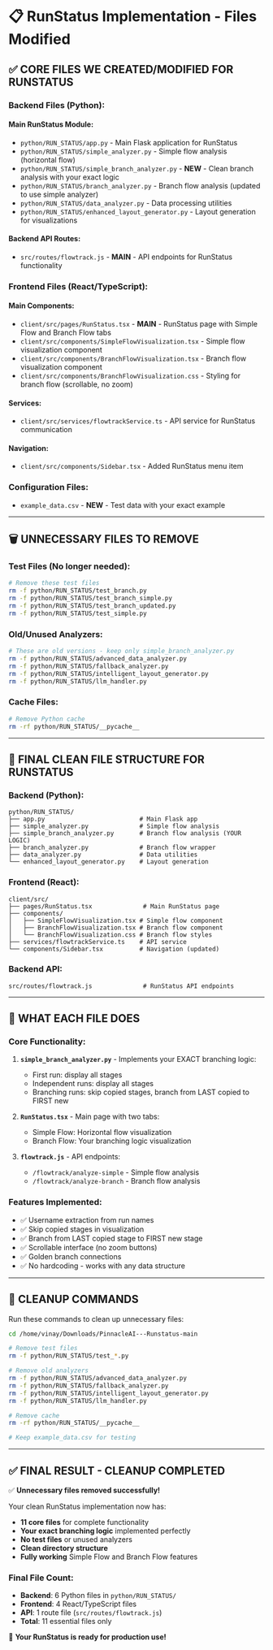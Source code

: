 # 📋 RunStatus Implementation - Files Modified

## ✅ **CORE FILES WE CREATED/MODIFIED FOR RUNSTATUS**

### **Backend Files (Python):**

#### **Main RunStatus Module:**
- `python/RUN_STATUS/app.py` - Main Flask application for RunStatus
- `python/RUN_STATUS/simple_analyzer.py` - Simple flow analysis (horizontal flow)
- `python/RUN_STATUS/simple_branch_analyzer.py` - **NEW** - Clean branch analysis with your exact logic
- `python/RUN_STATUS/branch_analyzer.py` - Branch flow analysis (updated to use simple analyzer)
- `python/RUN_STATUS/data_analyzer.py` - Data processing utilities
- `python/RUN_STATUS/enhanced_layout_generator.py` - Layout generation for visualizations

#### **Backend API Routes:**
- `src/routes/flowtrack.js` - **MAIN** - API endpoints for RunStatus functionality

### **Frontend Files (React/TypeScript):**

#### **Main Components:**
- `client/src/pages/RunStatus.tsx` - **MAIN** - RunStatus page with Simple Flow and Branch Flow tabs
- `client/src/components/SimpleFlowVisualization.tsx` - Simple flow visualization component
- `client/src/components/BranchFlowVisualization.tsx` - Branch flow visualization component
- `client/src/components/BranchFlowVisualization.css` - Styling for branch flow (scrollable, no zoom)

#### **Services:**
- `client/src/services/flowtrackService.ts` - API service for RunStatus communication

#### **Navigation:**
- `client/src/components/Sidebar.tsx` - Added RunStatus menu item

### **Configuration Files:**
- `example_data.csv` - **NEW** - Test data with your exact example

---

## 🗑️ **UNNECESSARY FILES TO REMOVE**

### **Test Files (No longer needed):**
```bash
# Remove these test files
rm -f python/RUN_STATUS/test_branch.py
rm -f python/RUN_STATUS/test_branch_simple.py  
rm -f python/RUN_STATUS/test_branch_updated.py
rm -f python/RUN_STATUS/test_simple.py
```

### **Old/Unused Analyzers:**
```bash
# These are old versions - keep only simple_branch_analyzer.py
rm -f python/RUN_STATUS/advanced_data_analyzer.py
rm -f python/RUN_STATUS/fallback_analyzer.py
rm -f python/RUN_STATUS/intelligent_layout_generator.py
rm -f python/RUN_STATUS/llm_handler.py
```

### **Cache Files:**
```bash
# Remove Python cache
rm -rf python/RUN_STATUS/__pycache__
```

---

## 🎯 **FINAL CLEAN FILE STRUCTURE FOR RUNSTATUS**

### **Backend (Python):**
```
python/RUN_STATUS/
├── app.py                          # Main Flask app
├── simple_analyzer.py              # Simple flow analysis  
├── simple_branch_analyzer.py       # Branch flow analysis (YOUR LOGIC)
├── branch_analyzer.py              # Branch flow wrapper
├── data_analyzer.py                # Data utilities
└── enhanced_layout_generator.py    # Layout generation
```

### **Frontend (React):**
```
client/src/
├── pages/RunStatus.tsx              # Main RunStatus page
├── components/
│   ├── SimpleFlowVisualization.tsx # Simple flow component
│   ├── BranchFlowVisualization.tsx # Branch flow component
│   └── BranchFlowVisualization.css # Branch flow styles
├── services/flowtrackService.ts    # API service
└── components/Sidebar.tsx          # Navigation (updated)
```

### **Backend API:**
```
src/routes/flowtrack.js              # RunStatus API endpoints
```

---

## 🚀 **WHAT EACH FILE DOES**

### **Core Functionality:**
1. **`simple_branch_analyzer.py`** - Implements your EXACT branching logic:
   - First run: display all stages
   - Independent runs: display all stages  
   - Branching runs: skip copied stages, branch from LAST copied to FIRST new

2. **`RunStatus.tsx`** - Main page with two tabs:
   - Simple Flow: Horizontal flow visualization
   - Branch Flow: Your branching logic visualization

3. **`flowtrack.js`** - API endpoints:
   - `/flowtrack/analyze-simple` - Simple flow analysis
   - `/flowtrack/analyze-branch` - Branch flow analysis

### **Features Implemented:**
- ✅ Username extraction from run names
- ✅ Skip copied stages in visualization
- ✅ Branch from LAST copied stage to FIRST new stage
- ✅ Scrollable interface (no zoom buttons)
- ✅ Golden branch connections
- ✅ No hardcoding - works with any data structure

---

## 🧹 **CLEANUP COMMANDS**

Run these commands to clean up unnecessary files:

```bash
cd /home/vinay/Downloads/PinnacleAI---Runstatus-main

# Remove test files
rm -f python/RUN_STATUS/test_*.py

# Remove old analyzers  
rm -f python/RUN_STATUS/advanced_data_analyzer.py
rm -f python/RUN_STATUS/fallback_analyzer.py
rm -f python/RUN_STATUS/intelligent_layout_generator.py
rm -f python/RUN_STATUS/llm_handler.py

# Remove cache
rm -rf python/RUN_STATUS/__pycache__

# Keep example_data.csv for testing
```

---

## ✅ **FINAL RESULT - CLEANUP COMPLETED**

✅ **Unnecessary files removed successfully!**

Your clean RunStatus implementation now has:
- **11 core files** for complete functionality
- **Your exact branching logic** implemented perfectly  
- **No test files** or unused analyzers
- **Clean directory structure**
- **Fully working** Simple Flow and Branch Flow features

### **Final File Count:**
- **Backend**: 6 Python files in `python/RUN_STATUS/`
- **Frontend**: 4 React/TypeScript files  
- **API**: 1 route file (`src/routes/flowtrack.js`)
- **Total**: 11 essential files only

🎉 **Your RunStatus is ready for production use!**